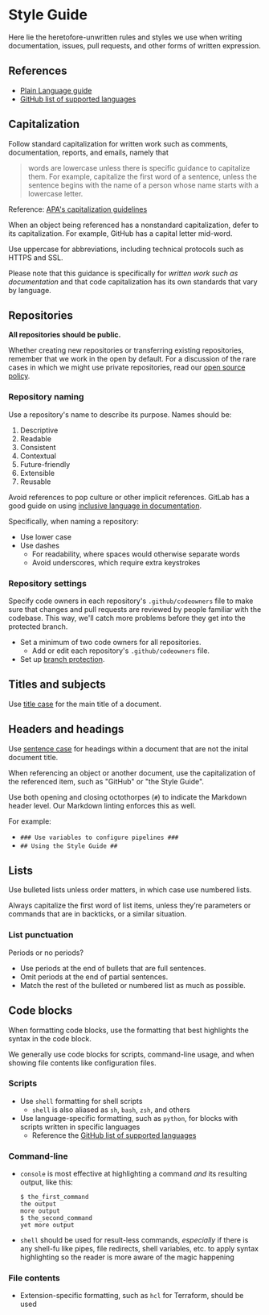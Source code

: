 # Style Guide #

Here lie the heretofore-unwritten rules and styles we use when writing
documentation, issues, pull requests, and other forms of written expression.

## References ##

- [Plain Language guide](https://www.plainlanguage.gov/guidelines/)
- [GitHub list of supported languages](https://github.com/github/linguist/blob/master/lib/linguist/languages.yml)

## Capitalization ##

Follow standard capitalization for written work such as comments,
documentation, reports, and emails, namely that

> words are lowercase unless there is specific guidance to capitalize them.
> For example, capitalize the first word of a sentence, unless the sentence
> begins with the name of a person whose name starts with a lowercase letter.

Reference: [APA's capitalization guidelines](https://apastyle.apa.org/style-grammar-guidelines/capitalization)

When an object being referenced has a nonstandard capitalization, defer to its
capitalization. For example, GitHub has a capital letter mid-word.

Use uppercase for abbreviations, including technical protocols such as HTTPS
and SSL.

Please note that this guidance is specifically for *written work such as
documentation* and that code capitalization has its own standards that vary by
language.

## Repositories ##

**All repositories should be public.**

Whether creating new repositories or transferring existing repositories,
remember that we work in the open by default. For a discussion of the
rare cases in which we might use private repositories, read our
[open source policy](https://github.com/cisagov/development-guide/tree/develop/open-source-policy).

### Repository naming ###

Use a repository's name to describe its purpose. Names should be:

1. Descriptive
1. Readable
1. Consistent
1. Contextual
1. Future-friendly
1. Extensible
1. Reusable

Avoid references to pop culture or other implicit references. GitLab has a
good guide on using [inclusive language in documentation](https://docs.gitlab.com/ee/development/documentation/styleguide/#inclusive-language).

Specifically, when naming a repository:

- Use lower case
- Use dashes
  - For readability, where spaces would otherwise separate words
  - Avoid underscores, which require extra keystrokes

### Repository settings ###

Specify code owners in each repository's `.github/codeowners` file to make
sure that changes and pull requests are reviewed by people familiar with
the codebase. This way, we'll catch more problems before they get into the
protected branch.

- Set a minimum of two code owners for all repositories.
  - Add or edit each repository's `.github/codeowners` file.
- Set up [branch protection](project_setup/branch-protection.md).

## Titles and subjects ##

Use [title case](https://apastyle.apa.org/style-grammar-guidelines/capitalization/title-case)
for the main title of a document.

## Headers and headings ##

Use [sentence case](https://apastyle.apa.org/style-grammar-guidelines/capitalization/sentence-case)
for headings within a document that are not the inital document title.

When referencing an object or another document, use the capitalization of the
referenced item, such as "GitHub" or "the Style Guide".

Use both opening and closing octothorpes (`#`) to indicate the Markdown header
level. Our Markdown linting enforces this as well.

For example:

- `### Use variables to configure pipelines ###`
- `## Using the Style Guide ##`

## Lists ##

Use bulleted lists unless order matters, in which case use numbered lists.

Always capitalize the first word of list items, unless they’re parameters or
commands that are in backticks, or a similar situation.

### List punctuation ###

Periods or no periods?

- Use periods at the end of bullets that are full sentences.
- Omit periods at the end of partial sentences.
- Match the rest of the bulleted or numbered list as much as possible.

## Code blocks ##

When formatting code blocks, use the formatting that best highlights the
syntax in the code block.

We generally use code blocks for scripts, command-line usage, and when showing
file contents like configuration files.

### Scripts ###

- Use `shell` formatting for shell scripts
  - `shell` is also aliased as `sh`, `bash`, `zsh`, and others
- Use language-specific formatting, such as `python`, for blocks with scripts
written in specific languages
  - Reference the [GitHub list of supported languages](https://github.com/github/linguist/blob/master/lib/linguist/languages.yml)

### Command-line ###

- `console` is most effective at highlighting a command *and* its resulting
output, like this:

    ```console
    $ the_first_command
    the output
    more output
    $ the_second_command
    yet more output
    ```

- `shell` should be used for result-less commands, *especially* if
there is any shell-fu like pipes, file redirects, shell variables, etc. to
apply syntax highlighting so the reader is more aware of the magic happening

### File contents ###

- Extension-specific formatting, such as `hcl` for Terraform, should be used
